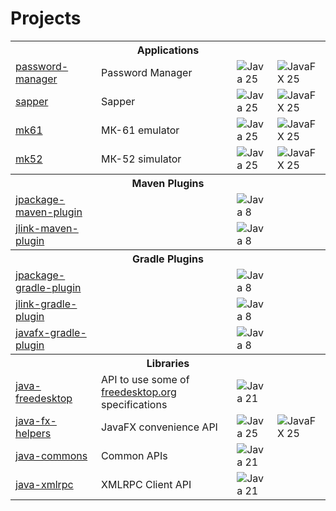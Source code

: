 # Projects

<table>
<tr><th colspan="4">Applications</th></tr>
<tr>
    <td><a href="https://github.com/petr-panteleyev/password-manager">password-manager</a></td>
    <td>Password Manager</td>
    <td><img src="https://www.panteleyev.ru/badges/java-25.svg" alt="Java 25"/></td>
    <td><img src="https://www.panteleyev.ru/badges/javafx-25.svg" alt="JavaFX 25"/></td>
</tr>
<tr>
    <td><a href="https://github.com/petr-panteleyev/sapper">sapper</a></td>
    <td>Sapper</td>
    <td><img src="https://www.panteleyev.ru/badges/java-25.svg" alt="Java 25"/></td>
    <td><img src="https://www.panteleyev.ru/badges/javafx-25.svg" alt="JavaFX 25"/></td>
</tr>
<tr>
    <td><a href="https://github.com/petr-panteleyev/mk61">mk61</a></td>
    <td>МК-61 emulator</td>
    <td><img src="https://www.panteleyev.org/badges/java-25.svg" alt="Java 25"/></td>
    <td><img src="https://www.panteleyev.org/badges/javafx-25.svg" alt="JavaFX 25"/></td>
</tr>
<tr>
    <td><a href="https://github.com/petr-panteleyev/mk52">mk52</a></td>
    <td>МК-52 simulator</td>
    <td><img src="https://www.panteleyev.org/badges/java-25.svg" alt="Java 25"/></td>
    <td><img src="https://www.panteleyev.org/badges/javafx-25.svg" alt="JavaFX 25"/></td>
</tr>
<tr><th colspan="4">Maven Plugins</th></tr>
<tr>
    <td><a href="https://github.com/petr-panteleyev/jpackage-maven-plugin">jpackage-maven-plugin</a></td>
    <td>&nbsp;</td>
    <td><img src="https://www.panteleyev.org/badges/java-8.svg" alt="Java 8"/></td>
    <td>&nbsp;</td>
</tr>
<tr>
    <td><a href="https://github.com/petr-panteleyev/jlink-maven-plugin">jlink-maven-plugin</a></td>
    <td>&nbsp;</td>
    <td><img src="https://www.panteleyev.org/badges/java-8.svg" alt="Java 8"/></td>
    <td>&nbsp;</td>
</tr>
<tr><th colspan="4">Gradle Plugins</th></tr>
<tr>
    <td> <a href="https://github.com/petr-panteleyev/jpackage-gradle-plugin">jpackage-gradle-plugin</a></td>
    <td>&nbsp;</td>
    <td><img src="https://www.panteleyev.org/badges/java-8.svg" alt="Java 8"/></td>
    <td>&nbsp;</td>
</tr>
<tr>
    <td> <a href="https://github.com/petr-panteleyev/jlink-gradle-plugin">jlink-gradle-plugin</a></td>
    <td>&nbsp;</td>
    <td><img src="https://www.panteleyev.org/badges/java-8.svg" alt="Java 8"/></td>
    <td>&nbsp;</td>
</tr>
<tr>
    <td> <a href="https://github.com/petr-panteleyev/javafx-gradle-plugin">javafx-gradle-plugin</a></td>
    <td>&nbsp;</td>
    <td><img src="https://www.panteleyev.org/badges/java-8.svg" alt="Java 8"/></td>
    <td>&nbsp;</td>
</tr>
<tr><th colspan="4">Libraries</th></tr>
<tr>
    <td><a href="https://github.com/petr-panteleyev/java-freedesktop/">java-freedesktop</a></td>
    <td>API to use some of <a href="https://www.freedesktop.org">freedesktop.org</a> specifications</td>
    <td><img src="https://www.panteleyev.org/badges/java-21.svg" alt="Java 21"/></td>
    <td>&nbsp;</td>
</tr>
<tr>
    <td><a href="https://github.com/petr-panteleyev/java-fx-helpers/">java-fx-helpers</a></td>
    <td>JavaFX convenience API</td>
    <td><img src="https://www.panteleyev.org/badges/java-25.svg" alt="Java 25"/></td>
    <td><img src="https://www.panteleyev.org/badges/javafx-25.svg" alt="JavaFX 25"/></td>
</tr>
<tr>
    <td><a href="https://github.com/petr-panteleyev/java-commons">java-commons</a></td>
    <td>Common APIs</td>
    <td><img src="https://www.panteleyev.org/badges/java-21.svg" alt="Java 21"/></td>
    <td>&nbsp;</td>
</tr>
<tr>
    <td><a href="https://github.com/petr-panteleyev/java-xmlrpc">java-xmlrpc</a></td>
    <td>XMLRPC Client API</td>
    <td><img src="https://www.panteleyev.org/badges/java-21.svg" alt="Java 21"/></td>
    <td>&nbsp;</td>
</tr>

</table>
